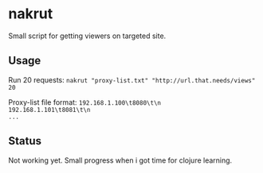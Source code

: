 # nakrut

Small script for getting viewers on targeted site. 

## Usage

Run 20 requests:
`nakrut "proxy-list.txt" "http://url.that.needs/views" 20`

Proxy-list file format:
`192.168.1.100\t8080\t\n`  
`192.168.1.101\t8081\t\n`  
`...`

## Status

Not working yet. Small progress when i got time for clojure learning.
